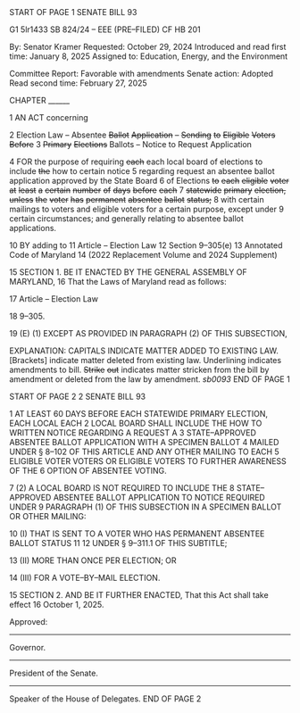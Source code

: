 <bill>
START OF PAGE 1
SENATE BILL 93

G1 5lr1433
SB 824/24 – EEE (PRE–FILED) CF HB 201

By: Senator Kramer
Requested: October 29, 2024
Introduced and read first time: January 8, 2025
Assigned to: Education, Energy, and the Environment

Committee Report: Favorable with amendments
Senate action: Adopted
Read second time: February 27, 2025

CHAPTER ______

1 AN ACT concerning

2 Election Law – Absentee ~~Ballot~~ ~~Application~~ ~~–~~ ~~Sending~~ ~~to~~ ~~Eligible~~ ~~Voters~~ ~~Before~~
3 ~~Primary~~ ~~Elections~~ Ballots – Notice to Request Application

4 FOR the purpose of requiring ~~each~~ each local board of elections to include ~~the~~ how to certain notice
5 regarding request an absentee ballot application approved by the State Board
6 of Elections ~~to~~ ~~each~~ ~~eligible~~ ~~voter~~ ~~at~~ ~~least~~ ~~a~~ ~~certain~~ ~~number~~ ~~of~~ ~~days~~ ~~before~~ ~~each~~
7 ~~statewide~~ ~~primary~~ ~~election,~~ ~~unless~~ ~~the~~ ~~voter~~ ~~has~~ ~~permanent~~ ~~absentee~~ ~~ballot~~ ~~status;~~
8 with certain mailings to voters and eligible voters for a certain purpose, except under
9 certain circumstances; and generally relating to absentee ballot applications.

10 BY adding to
11 Article – Election Law
12 Section 9–305(e)
13 Annotated Code of Maryland
14 (2022 Replacement Volume and 2024 Supplement)

15 SECTION 1. BE IT ENACTED BY THE GENERAL ASSEMBLY OF MARYLAND,
16 That the Laws of Maryland read as follows:

17 Article – Election Law

18 9–305.

19 (E) (1) EXCEPT AS PROVIDED IN PARAGRAPH (2) OF THIS SUBSECTION,

EXPLANATION: CAPITALS INDICATE MATTER ADDED TO EXISTING LAW.
[Brackets] indicate matter deleted from existing law.
Underlining indicates amendments to bill.
~~Strike~~ ~~out~~ indicates matter stricken from the bill by amendment or deleted from the law by
amendment. *sb0093*
END OF PAGE 1

START OF PAGE 2
2 SENATE BILL 93

1 AT LEAST 60 DAYS BEFORE EACH STATEWIDE PRIMARY ELECTION, EACH LOCAL EACH
2 LOCAL BOARD SHALL INCLUDE THE HOW TO WRITTEN NOTICE REGARDING A REQUEST A
3 STATE–APPROVED ABSENTEE BALLOT APPLICATION WITH A SPECIMEN BALLOT
4 MAILED UNDER § 8–102 OF THIS ARTICLE AND ANY OTHER MAILING TO EACH
5 ELIGIBLE VOTER VOTERS OR ELIGIBLE VOTERS TO FURTHER AWARENESS OF THE
6 OPTION OF ABSENTEE VOTING.

7 (2) A LOCAL BOARD IS NOT REQUIRED TO INCLUDE THE
8 STATE–APPROVED ABSENTEE BALLOT APPLICATION TO NOTICE REQUIRED UNDER
9 PARAGRAPH (1) OF THIS SUBSECTION IN A SPECIMEN BALLOT OR OTHER MAILING:

10 (I) THAT IS SENT TO A VOTER WHO HAS PERMANENT ABSENTEE BALLOT STATUS
11
12 UNDER § 9–311.1 OF THIS SUBTITLE;

13 (II) MORE THAN ONCE PER ELECTION; OR

14 (III) FOR A VOTE–BY–MAIL ELECTION.

15 SECTION 2. AND BE IT FURTHER ENACTED, That this Act shall take effect
16 October 1, 2025.

Approved:

________________________________________________________________________________
Governor.

________________________________________________________________________________
President of the Senate.

________________________________________________________________________________
Speaker of the House of Delegates.
END OF PAGE 2
</bill>